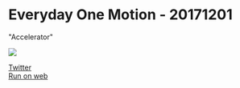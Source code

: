 # Everyday One Motion - 20171201  

"Accelerator"  

![](https://i.imgur.com/GWGVyqo.gif)  

[Twitter](https://twitter.com/motions_work/status/936273726139637760)  
[Run on web](http://fms-cat-eom.github.io/20171201/dist)  
